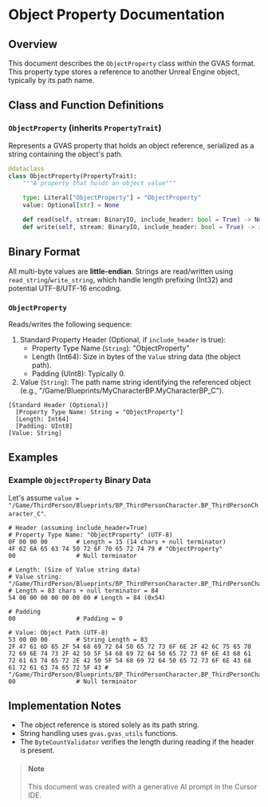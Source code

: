 # Object Property Documentation

## Overview
This document describes the `ObjectProperty` class within the GVAS format. This property type stores a reference to another Unreal Engine object, typically by its path name.

## Class and Function Definitions

### `ObjectProperty` (inherits `PropertyTrait`)
Represents a GVAS property that holds an object reference, serialized as a string containing the object's path.

```python
@dataclass
class ObjectProperty(PropertyTrait):
    """A property that holds an object value"""

    type: Literal["ObjectProperty"] = "ObjectProperty"
    value: Optional[str] = None

    def read(self, stream: BinaryIO, include_header: bool = True) -> None: ...
    def write(self, stream: BinaryIO, include_header: bool = True) -> int: ...
```

## Binary Format

All multi-byte values are **little-endian**. Strings are read/written using `read_string`/`write_string`, which handle length prefixing (Int32) and potential UTF-8/UTF-16 encoding.

### `ObjectProperty`
Reads/writes the following sequence:
1.  Standard Property Header (Optional, if `include_header` is true):
    *   Property Type Name (`String`): "ObjectProperty"
    *   Length (Int64): Size in bytes of the `Value` string data (the object path).
    *   Padding (UInt8): Typically 0.
2.  Value (`String`): The path name string identifying the referenced object (e.g., "/Game/Blueprints/MyCharacterBP.MyCharacterBP_C").

```
[Standard Header (Optional)]
  [Property Type Name: String = "ObjectProperty"]
  [Length: Int64]
  [Padding: UInt8]
[Value: String]
```

## Examples

### Example `ObjectProperty` Binary Data
Let's assume `value = "/Game/ThirdPerson/Blueprints/BP_ThirdPersonCharacter.BP_ThirdPersonCharacter_C"`.

```
# Header (assuming include_header=True)
# Property Type Name: "ObjectProperty" (UTF-8)
0F 00 00 00        # Length = 15 (14 chars + null terminator)
4F 62 6A 65 63 74 50 72 6F 70 65 72 74 79 # "ObjectProperty"
00                 # Null terminator

# Length: (Size of Value string data)
# Value string: "/Game/ThirdPerson/Blueprints/BP_ThirdPersonCharacter.BP_ThirdPersonCharacter_C"
# Length = 83 chars + null terminator = 84
54 00 00 00 00 00 00 00 # Length = 84 (0x54)

# Padding
00                 # Padding = 0

# Value: Object Path (UTF-8)
53 00 00 00        # String Length = 83
2F 47 61 6D 65 2F 54 68 69 72 64 50 65 72 73 6F 6E 2F 42 6C 75 65 70 72 69 6E 74 73 2F 42 50 5F 54 68 69 72 64 50 65 72 73 6F 6E 43 68 61 72 61 63 74 65 72 2E 42 50 5F 54 68 69 72 64 50 65 72 73 6F 6E 43 68 61 72 61 63 74 65 72 5F 43 # "/Game/ThirdPerson/Blueprints/BP_ThirdPersonCharacter.BP_ThirdPersonCharacter_C"
00                 # Null terminator
```

## Implementation Notes
- The object reference is stored solely as its path string.
- String handling uses `gvas.gvas_utils` functions.
- The `ByteCountValidator` verifies the length during reading if the header is present.

> #### Note
> This document was created with a generative AI prompt in the Cursor IDE. 